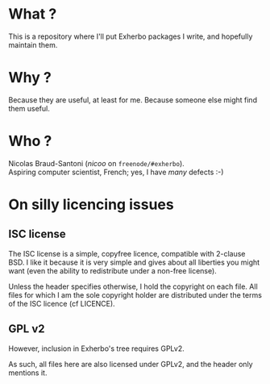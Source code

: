 # What ?
This is a repository where I'll put Exherbo packages I write, and hopefully maintain them.

# Why ?
Because they are useful, at least for me.
Because someone else might find them useful.

# Who ?
Nicolas Braud-Santoni (*nicoo* on `freenode/#exherbo`).  
Aspiring computer scientist, French; yes, I have *many* defects :-)

# On silly licencing issues
## ISC license
The ISC license is a simple, copyfree licence, compatible with 2-clause BSD.
I like it because it is very simple and gives about all liberties you might want
(even the ability to redistribute under a non-free license).

Unless the header specifies otherwise, I hold the copyright on each file.
All files for which I am the sole copyright holder are distributed under the
terms of the ISC licence (cf LICENCE).

## GPL v2
However, inclusion in Exherbo's tree requires GPLv2.

As such, all files here are also licensed under GPLv2, and the header only
mentions it.


